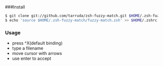 ###Install

```zsh
$ git clone git://github.com/tarruda/zsh-fuzzy-match.git $HOME/.zsh-fuzzy-match
$ echo 'source $HOME/.zsh-fuzzy-match/fuzzy-match.zsh' >> $HOME/.zshrc
```

### Usage

- press ^X(default binding)
- type a filename
- move cursor with arrows
- use enter to accept
